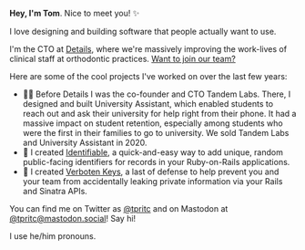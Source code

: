 **Hey, I'm Tom**. Nice to meet you! ✨

I love designing and building software that people actually want to use.

I'm the CTO at [Details](https://orthodonticdetails.com), where we're massively improving the work-lives of clinical staff at orthodontic practices. [Want to join our team?](mailto:tom@orthodonticdetails.com)

Here are some of the cool projects I've worked on over the last few years:
- 👩‍🎓 Before Details I was the co-founder and CTO Tandem Labs. There, I designed and built University Assistant, which enabled students to reach out and ask their university for help right from their phone. It had a massive impact on student retention, especially among students who were the first in their families to go to university. We sold Tandem Labs and University Assistant in 2020.
- 💾 I created [Identifiable](https://github.com/tpritc/identifiable), a quick-and-easy way to add unique, random public-facing identifiers for records in your Ruby-on-Rails applications.
- 🔑 I created [Verboten Keys](https://github.com/tpritc/verboten_keys), a last of defense to help prevent you and your team from accidentally leaking private information via your Rails and Sinatra APIs.

You can find me on Twitter as [@tpritc](https://twitter.com/tpritc) and on Mastodon at [@tpritc@mastodon.social](https://mastodon.social/@tpritc)! Say hi!

I use he/him pronouns.
